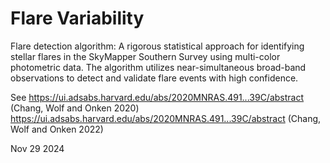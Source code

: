 # Flare Variability
Flare detection algorithm: A rigorous statistical approach for identifying stellar flares in the SkyMapper Southern Survey using multi-color photometric data. The algorithm utilizes near-simultaneous broad-band observations to detect and validate flare events with high confidence.

See https://ui.adsabs.harvard.edu/abs/2020MNRAS.491...39C/abstract (Chang, Wolf and Onken 2020)
    https://ui.adsabs.harvard.edu/abs/2020MNRAS.491...39C/abstract (Chang, Wolf and Onken 2022)

Nov 29 2024
